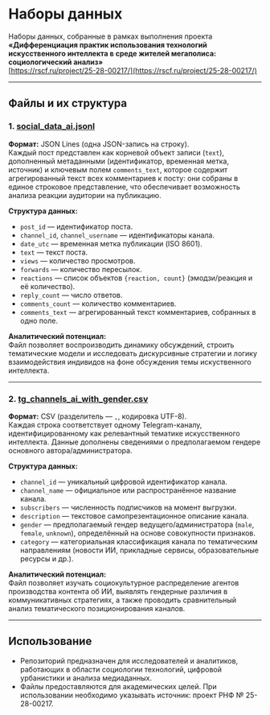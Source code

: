 # Наборы данных

Наборы данных, собранные в рамках выполнения проекта  
**«Дифференциация практик использования технологий искусственного интеллекта в среде жителей мегаполиса: социологический анализ»**  
[https://rscf.ru/project/25-28-00217/](https://rscf.ru/project/25-28-00217/)

---

## Файлы и их структура

### 1. [social_data_ai.jsonl](https://github.com/ai-society-research/data/blob/main/data/social_data_ai.jsonl)

**Формат:** JSON Lines (одна JSON-запись на строку).  
Каждый пост представлен как корневой объект записи (`text`), дополненный метаданными (идентификатор, временная метка, источник) и ключевым полем `comments_text`, которое содержит агрегированный текст всех комментариев к посту: они собраны в единое строковое представление, что обеспечивает возможность анализа реакции аудитории на публикацию.

**Структура данных:**
- `post_id` — идентификатор поста.  
- `channel_id`, `channel_username` — идентификаторы канала.  
- `date_utc` — временная метка публикации (ISO 8601).  
- `text` — текст поста.  
- `views` — количество просмотров.  
- `forwards` — количество пересылок.  
- `reactions` — список объектов `{reaction, count}` (эмодзи/реакция и её количество).  
- `reply_count` — число ответов.  
- `comments_count` — количество комментариев.  
- `comments_text` — агрегированный текст комментариев, собранных в одно поле.  

**Аналитический потенциал:**  
Файл позволяет воспроизводить динамику обсуждений, строить тематические модели и исследовать дискурсивные стратегии и логику взаимодействия индивидов на фоне обсуждения темы искуственного интеллекта.

---

### 2. [tg_channels_ai_with_gender.csv](https://github.com/ai-society-research/data/blob/main/data/tg_channels_ai_with_gender.csv)

**Формат:** CSV (разделитель — `,`, кодировка UTF-8).  
Каждая строка соответствует одному Telegram-каналу, идентифицированному как релевантный тематике искусственного интеллекта. Данные дополнены сведениями о предполагаемом гендере основного автора/администратора.  

**Структура данных:**
- `channel_id` — уникальный цифровой идентификатор канала.  
- `channel_name` — официальное или распространённое название канала.  
- `subscribers` — численность подписчиков на момент выгрузки.  
- `description` — текстовое самопрезентационное описание канала.  
- `gender` — предполагаемый гендер ведущего/администратора (`male`, `female`, `unknown`), определённый на основе совокупности признаков.  
- `category` — категориальная классификация канала по тематическим направлениям (новости ИИ, прикладные сервисы, образовательные ресурсы и др.).  

**Аналитический потенциал:**  
Файл позволяет изучать социокультурное распределение агентов производства контента об ИИ, выявлять гендерные различия в коммуникативных стратегиях, а также проводить сравнительный анализ тематического позиционирования каналов.

---

## Использование

- Репозиторий предназначен для исследователей и аналитиков, работающих в области социологии технологий, цифровой урбанистики и анализа медиаданных.  
- Файлы предоставляются для академических целей. При использовании необходимо указывать источник: проект РНФ № 25-28-00217.
